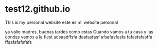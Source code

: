 # test12.github.io
This is  my personal website
este es mi website personal

ya valio madres, buenas tardes como estas
Cuando vamos a tu casa
y las condas
vamos a la fiest
adsaadffsfa
daafasfasf
afsafasfasfa
fafasfafasffa
ffsafafafsfafs
